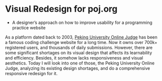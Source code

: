 # Visual Redesign for poj.org
 - A designer’s approach on how to improve usability for a programming practice website

As a platform dated back to 2003, [Peking University Online Judge](http://poj.org) has been a famous coding challenge website for a long time. Now it owns over 700k+ registered users, and thousands of daily submissions. However, there are some significant shortages on its visual design that affects its learnability and efficiency. Besides, it somehow lacks responsiveness and visual aesthetics. Today I will look into one of those, the Peking University Online Judge, analyzing its existing design shortages, and do a comprehensive responsive redesign for it.

